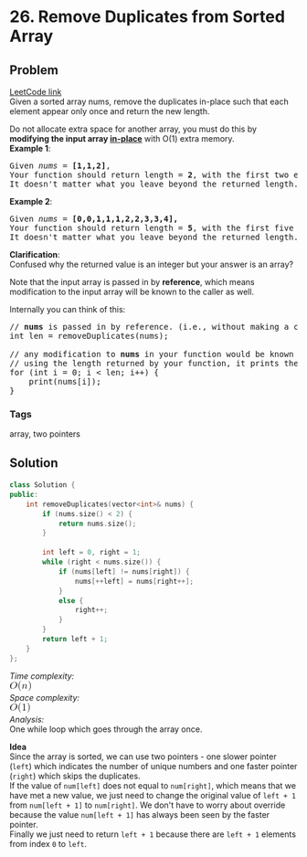 # 26. Remove Duplicates from Sorted Array
## Problem
[LeetCode link](https://leetcode.com/problems/remove-duplicates-from-sorted-array/)  
Given a sorted array nums, remove the duplicates in-place such that each element appear only once and return the new length.

Do not allocate extra space for another array, you must do this by **modifying the input array [in-place](https://en.wikipedia.org/wiki/In-place_algorithm)** with O(1) extra memory.  
**Example 1**:  

<pre>
Given <i>nums</i> = <b>[1,1,2]</b>,
Your function should return length = <b>2</b>, with the first two elements of <i>nums</i> being <b>1</b> and <b>2</b> respectively.
It doesn't matter what you leave beyond the returned length.
</pre>

**Example 2**:  

<pre>
Given <i>nums</i> = <b>[0,0,1,1,1,2,2,3,3,4],</b>
Your function should return length = <b>5</b>, with the first five elements of <i>nums</i> being modified to <b>0, 1, 2, 3,</b> and <b>4</b> respectively.
It doesn't matter what you leave beyond the returned length.
</pre>

**Clarification**:  
Confused why the returned value is an integer but your answer is an array?

Note that the input array is passed in by **reference**, which means modification to the input array will be known to the caller as well.

Internally you can think of this:  

<pre>
// <b>nums</b> is passed in by reference. (i.e., without making a copy)
int len = removeDuplicates(nums);
<div>
// any modification to <b>nums</b> in your function would be known by the caller.
// using the length returned by your function, it prints the first <b>len</b> elements.
for (int i = 0; i < len; i++) {
    print(nums[i]);
}
</pre>

### Tags

array, two pointers

## Solution

```c++
class Solution {
public:
    int removeDuplicates(vector<int>& nums) {
        if (nums.size() < 2) {
            return nums.size();
        }
        
        int left = 0, right = 1;
        while (right < nums.size()) {
            if (nums[left] != nums[right]) {
                nums[++left] = nums[right++];
            }
            else {
                right++;
            }
        }
        return left + 1;
    }
};
```

*Time complexity:*  
![](resources/linear.png)  
*Space complexity:*  
![](resources/constant.png)  
*Analysis:*  
One while loop which goes through the array once.

**Idea**  
Since the array is sorted, we can use two pointers - one slower pointer (`left`) which indicates the number of unique numbers and one faster pointer (`right`) which skips the duplicates.  
If the value of `num[left]` does not equal to `num[right]`, which means that we have met a new value, we just need to change the original value of `left + 1` from `num[left + 1]` to `num[right]`. We don't have to worry about override because the value `num[left + 1]` has always been seen by the faster pointer.  
Finally we just need to return `left + 1` because there are `left + 1` elements from index `0` to `left`.
